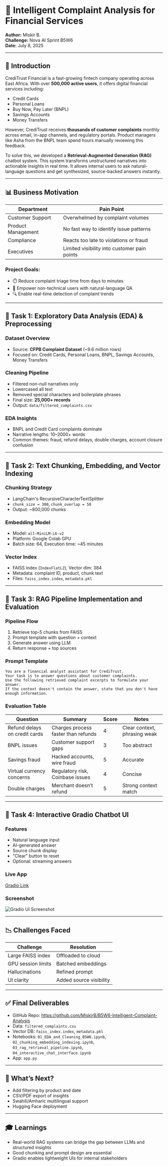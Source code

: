 # 🧠 Intelligent Complaint Analysis for Financial Services

**Author:** Miskir B.  
**Challenge:** Nova AI Sprint B5W6  
**Date:** July 8, 2025

---

## 🚀 Introduction

CrediTrust Financial is a fast-growing fintech company operating across East Africa. With over **500,000 active users**, it offers digital financial services including:

- Credit Cards
- Personal Loans
- Buy Now, Pay Later (BNPL)
- Savings Accounts
- Money Transfers

However, CrediTrust receives **thousands of customer complaints** monthly across email, in-app channels, and regulatory portals. Product managers like Asha from the BNPL team spend hours manually reviewing this feedback.

To solve this, we developed a **Retrieval-Augmented Generation (RAG)** chatbot system. This system transforms unstructured narratives into actionable insights in real time. It allows internal users to ask natural-language questions and get synthesized, source-backed answers instantly.

---

## 📊 Business Motivation

| Department         | Pain Point                                   |
| ------------------ | -------------------------------------------- |
| Customer Support   | Overwhelmed by complaint volumes             |
| Product Management | No fast way to identify issue patterns       |
| Compliance         | Reacts too late to violations or fraud       |
| Executives         | Limited visibility into customer pain points |

### Project Goals:

- ⏱️ Reduce complaint triage time from days to minutes
- 🧠 Empower non-technical users with natural-language QA
- 🔍 Enable real-time detection of complaint trends

---

## 🧹 Task 1: Exploratory Data Analysis (EDA) & Preprocessing

### Dataset Overview

- Source: **CFPB Complaint Dataset** (~9.6 million rows)
- Focused on: Credit Cards, Personal Loans, BNPL, Savings Accounts, Money Transfers

### Cleaning Pipeline

- Filtered non-null narratives only
- Lowercased all text
- Removed special characters and boilerplate phrases
- Final size: **25,000+ records**
- Output: `data/filtered_complaints.csv`

### EDA Insights

- BNPL and Credit Card complaints dominate
- Narrative lengths: 10–2000+ words
- Common themes: fraud, refund delays, double charges, account closure confusion

---

## 🔗 Task 2: Text Chunking, Embedding, and Vector Indexing

### Chunking Strategy

- LangChain's RecursiveCharacterTextSplitter
- `chunk_size = 300`, `chunk_overlap = 50`
- Output: ~800,000 chunks

### Embedding Model

- Model: `all-MiniLM-L6-v2`
- Platform: Google Colab GPU
- Batch size: 64, Execution time: ~45 minutes

### Vector Index

- FAISS index (`IndexFlatL2`), Vector dim: 384
- Metadata: complaint ID, product, chunk text
- Files: `faiss_index.index`, `metadata.pkl`

---

## 🧠 Task 3: RAG Pipeline Implementation and Evaluation

### Pipeline Flow

1. Retrieve top-5 chunks from FAISS
2. Prompt template with question + context
3. Generate answer using LLM
4. Return response + top sources

### Prompt Template

```
You are a financial analyst assistant for CrediTrust.
Your task is to answer questions about customer complaints.
Use the following retrieved complaint excerpts to formulate your answer.
If the context doesn't contain the answer, state that you don't have enough information.
```

### Evaluation Table

| Question                      | Summary                             | Score | Notes                        |
| ----------------------------- | ----------------------------------- | ----- | ---------------------------- |
| Refund delays on credit cards | Charges process faster than refunds | 4     | Clear context, phrasing weak |
| BNPL issues                   | Customer support gaps               | 3     | Too abstract                 |
| Savings fraud                 | Hacked accounts, wire fraud         | 5     | Accurate                     |
| Virtual currency concerns     | Regulatory risk, Coinbase issues    | 4     | Concise                      |
| Double charges                | Merchant doesn’t refund             | 5     | Strong context match         |

---

## 💬 Task 4: Interactive Gradio Chatbot UI

### Features

- Natural language input
- AI-generated answer
- Source chunk display
- "Clear" button to reset
- Optional: streaming answers

### Live App

[Gradio Link](https://d73b91a15b4b8115a2.gradio.live/)

### Screenshot

![Gradio UI Screenshot](assets/gradio_ui_1.png)

---

## 📉 Challenges Faced

| Challenge          | Resolution              |
| ------------------ | ----------------------- |
| Large FAISS index  | Offloaded to cloud      |
| GPU session limits | Batched embeddings      |
| Hallucinations     | Refined prompt          |
| UI clarity         | Added source visibility |

---

## ✅ Final Deliverables

- GitHub Repo: https://github.com/MiskirB/B5W6-Intelligent-Complaint-Analysis
- Data: `filtered_complaints.csv`
- Vector DB: `faiss_index.index`, `metadata.pkl`
- Notebooks: `01_EDA_and_Cleaning_B5W6.ipynb`, `02_chunking_embedding_indexing.ipynb`, `03_rag_retrieval_pipeline.ipynb`, `04_interactive_chat_interface.ipynb`
- App: `app.py`

---

## 🧭 What’s Next?

- Add filtering by product and date
- CSV/PDF export of insights
- Swahili/Amharic multilingual support
- Hugging Face deployment

---

## 🎓 Learnings

- Real-world RAG systems can bridge the gap between LLMs and structured insights
- Good chunking and prompt design are essential
- Gradio enables lightweight UIs for internal stakeholders
